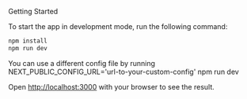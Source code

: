 Getting Started

To start the app in development mode, run the following command:

```bash
npm install
npm run dev
```

You can use a different config file by running NEXT_PUBLIC_CONFIG_URL='url-to-your-custom-config' npm run dev

Open [http://localhost:3000](http://localhost:3000) with your browser to see the result.
